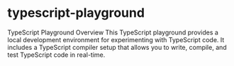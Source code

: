 # typescript-playground

TypeScript Playground
Overview
This TypeScript playground provides a local development environment for experimenting with TypeScript code. It includes a TypeScript compiler setup that allows you to write, compile, and test TypeScript code in real-time.
